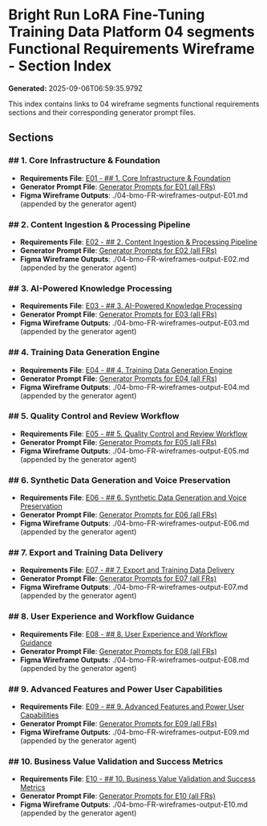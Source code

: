 # Bright Run LoRA Fine-Tuning Training Data Platform 04 segments Functional Requirements Wireframe - Section Index

**Generated:** 2025-09-06T06:59:35.979Z

This index contains links to 04 wireframe segments functional requirements sections and their corresponding generator prompt files.

## Sections

### ## 1. Core Infrastructure & Foundation

- **Requirements File**: [E01 - ## 1. Core Infrastructure & Foundation](./04-bmo-FR-wireframes-E01.md)
- **Generator Prompt File**: [Generator Prompts for E01 (all FRs)](./prompts/04-FR-wireframes-prompt-E01.md)
- **Figma Wireframe Outputs**: ./04-bmo-FR-wireframes-output-E01.md (appended by the generator agent)

### ## 2. Content Ingestion & Processing Pipeline

- **Requirements File**: [E02 - ## 2. Content Ingestion & Processing Pipeline](./04-bmo-FR-wireframes-E02.md)
- **Generator Prompt File**: [Generator Prompts for E02 (all FRs)](./prompts/04-FR-wireframes-prompt-E02.md)
- **Figma Wireframe Outputs**: ./04-bmo-FR-wireframes-output-E02.md (appended by the generator agent)

### ## 3. AI-Powered Knowledge Processing

- **Requirements File**: [E03 - ## 3. AI-Powered Knowledge Processing](./04-bmo-FR-wireframes-E03.md)
- **Generator Prompt File**: [Generator Prompts for E03 (all FRs)](./prompts/04-FR-wireframes-prompt-E03.md)
- **Figma Wireframe Outputs**: ./04-bmo-FR-wireframes-output-E03.md (appended by the generator agent)

### ## 4. Training Data Generation Engine

- **Requirements File**: [E04 - ## 4. Training Data Generation Engine](./04-bmo-FR-wireframes-E04.md)
- **Generator Prompt File**: [Generator Prompts for E04 (all FRs)](./prompts/04-FR-wireframes-prompt-E04.md)
- **Figma Wireframe Outputs**: ./04-bmo-FR-wireframes-output-E04.md (appended by the generator agent)

### ## 5. Quality Control and Review Workflow

- **Requirements File**: [E05 - ## 5. Quality Control and Review Workflow](./04-bmo-FR-wireframes-E05.md)
- **Generator Prompt File**: [Generator Prompts for E05 (all FRs)](./prompts/04-FR-wireframes-prompt-E05.md)
- **Figma Wireframe Outputs**: ./04-bmo-FR-wireframes-output-E05.md (appended by the generator agent)

### ## 6. Synthetic Data Generation and Voice Preservation

- **Requirements File**: [E06 - ## 6. Synthetic Data Generation and Voice Preservation](./04-bmo-FR-wireframes-E06.md)
- **Generator Prompt File**: [Generator Prompts for E06 (all FRs)](./prompts/04-FR-wireframes-prompt-E06.md)
- **Figma Wireframe Outputs**: ./04-bmo-FR-wireframes-output-E06.md (appended by the generator agent)

### ## 7. Export and Training Data Delivery

- **Requirements File**: [E07 - ## 7. Export and Training Data Delivery](./04-bmo-FR-wireframes-E07.md)
- **Generator Prompt File**: [Generator Prompts for E07 (all FRs)](./prompts/04-FR-wireframes-prompt-E07.md)
- **Figma Wireframe Outputs**: ./04-bmo-FR-wireframes-output-E07.md (appended by the generator agent)

### ## 8. User Experience and Workflow Guidance

- **Requirements File**: [E08 - ## 8. User Experience and Workflow Guidance](./04-bmo-FR-wireframes-E08.md)
- **Generator Prompt File**: [Generator Prompts for E08 (all FRs)](./prompts/04-FR-wireframes-prompt-E08.md)
- **Figma Wireframe Outputs**: ./04-bmo-FR-wireframes-output-E08.md (appended by the generator agent)

### ## 9. Advanced Features and Power User Capabilities

- **Requirements File**: [E09 - ## 9. Advanced Features and Power User Capabilities](./04-bmo-FR-wireframes-E09.md)
- **Generator Prompt File**: [Generator Prompts for E09 (all FRs)](./prompts/04-FR-wireframes-prompt-E09.md)
- **Figma Wireframe Outputs**: ./04-bmo-FR-wireframes-output-E09.md (appended by the generator agent)

### ## 10. Business Value Validation and Success Metrics

- **Requirements File**: [E10 - ## 10. Business Value Validation and Success Metrics](./04-bmo-FR-wireframes-E10.md)
- **Generator Prompt File**: [Generator Prompts for E10 (all FRs)](./prompts/04-FR-wireframes-prompt-E10.md)
- **Figma Wireframe Outputs**: ./04-bmo-FR-wireframes-output-E10.md (appended by the generator agent)

